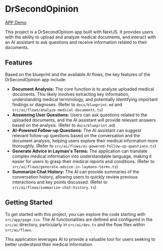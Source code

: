 # DrSecondOpinion
[APP Demo](https://studio--drsecondopinion.us-central1.hosted.app/)

This project is a DrSecondOpinion app built with NextJS. It provides users with the ability to upload and analyze medical documents, and interact with an AI assistant to ask questions and receive information related to their documents.

## Features

Based on the blueprint and the available AI flows, the key features of the DrSecondOpinion app include:

*   **Document Analysis:** The core function is to analyze uploaded medical documents. This likely involves extracting key information, understanding medical terminology, and potentially identifying important findings or diagnoses. (Refer to `docs/blueprint.md` and `src/ai/flows/analyze-medical-documents.ts`)
*   **Answering User Questions:** Users can ask questions related to the uploaded documents, and the AI assistant will provide relevant answers based on the analysis. (Refer to `docs/blueprint.md`)
*   **AI-Powered Follow-up Questions:** The AI assistant can suggest relevant follow-up questions based on the conversation and the document analysis, helping users explore their medical information more thoroughly. (Refer to `src/ai/flows/ai-powered-follow-up-questions.ts`)
*   **Generate Advice in Layman's Terms:** The application can translate complex medical information into understandable language, making it easier for users to grasp their medical reports and conditions. (Refer to `src/ai/flows/generate-advice-in-laymans-terms.ts`)
*   **Summarize Chat History:** The AI can provide summaries of the conversation history, allowing users to quickly review previous interactions and key points discussed. (Refer to `src/ai/flows/summarize-chat-history.ts`)

## Getting Started

To get started with this project, you can explore the code starting with `src/app/page.tsx`. The AI functionalities are defined and configured in the `src/ai` directory, particularly in `src/ai/dev.ts` and the flow files within `src/ai/flows`.

This application leverages AI to provide a valuable tool for users seeking to better understand their medical information.